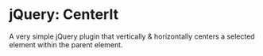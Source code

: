 # jQuery: CenterIt
A very simple jQuery plugin that vertically &amp; horizontally centers a selected element within the parent element.
